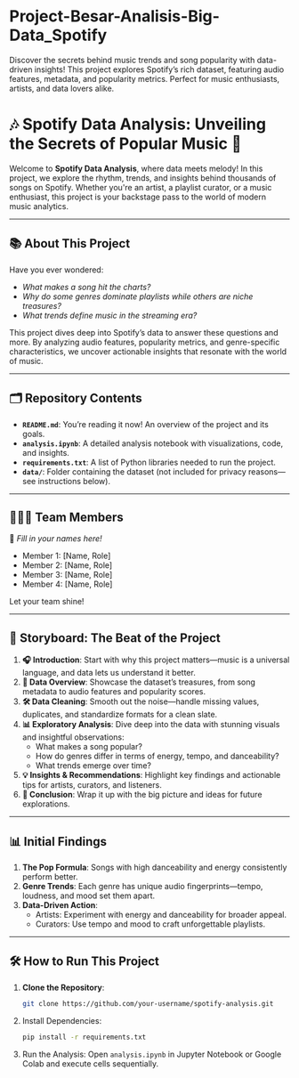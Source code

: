 # Project-Besar-Analisis-Big-Data_Spotify
Discover the secrets behind music trends and song popularity with data-driven insights! This project explores Spotify’s rich dataset, featuring audio features, metadata, and popularity metrics. Perfect for music enthusiasts, artists, and data lovers alike.

# 🎶 Spotify Data Analysis: Unveiling the Secrets of Popular Music 🎵

Welcome to **Spotify Data Analysis**, where data meets melody! In this project, we explore the rhythm, trends, and insights behind thousands of songs on Spotify. Whether you're an artist, a playlist curator, or a music enthusiast, this project is your backstage pass to the world of modern music analytics.

---

## 📚 **About This Project**

Have you ever wondered:
- *What makes a song hit the charts?*
- *Why do some genres dominate playlists while others are niche treasures?*
- *What trends define music in the streaming era?*

This project dives deep into Spotify’s data to answer these questions and more. By analyzing audio features, popularity metrics, and genre-specific characteristics, we uncover actionable insights that resonate with the world of music.

---

## 🗂️ **Repository Contents**

- **`README.md`**: You’re reading it now! An overview of the project and its goals.
- **`analysis.ipynb`**: A detailed analysis notebook with visualizations, code, and insights.
- **`requirements.txt`**: A list of Python libraries needed to run the project.
- **`data/`**: Folder containing the dataset (not included for privacy reasons—see instructions below).

---

## 🧑‍🤝‍🧑 **Team Members**
🎤 *Fill in your names here!*  
- Member 1: [Name, Role]  
- Member 2: [Name, Role]  
- Member 3: [Name, Role]  
- Member 4: [Name, Role]  

Let your team shine!

---

## 🎨 **Storyboard: The Beat of the Project**

1. **🎧 Introduction**: Start with why this project matters—music is a universal language, and data lets us understand it better.  
2. **🎵 Data Overview**: Showcase the dataset’s treasures, from song metadata to audio features and popularity scores.  
3. **🛠️ Data Cleaning**: Smooth out the noise—handle missing values, duplicates, and standardize formats for a clean slate.  
4. **📊 Exploratory Analysis**: Dive deep into the data with stunning visuals and insightful observations:
   - What makes a song popular?
   - How do genres differ in terms of energy, tempo, and danceability?
   - What trends emerge over time?  
5. **💡 Insights & Recommendations**: Highlight key findings and actionable tips for artists, curators, and listeners.  
6. **🎯 Conclusion**: Wrap it up with the big picture and ideas for future explorations.

---

## 📊 **Initial Findings**

1. **The Pop Formula**: Songs with high danceability and energy consistently perform better.  
2. **Genre Trends**: Each genre has unique audio fingerprints—tempo, loudness, and mood set them apart.  
3. **Data-Driven Action**:
   - Artists: Experiment with energy and danceability for broader appeal.
   - Curators: Use tempo and mood to craft unforgettable playlists.

---

## 🛠️ **How to Run This Project**

1. **Clone the Repository**:
   ```bash
   git clone https://github.com/your-username/spotify-analysis.git
2. Install Dependencies:
   ```bash
   pip install -r requirements.txt
3. Run the Analysis: Open `analysis.ipynb` in Jupyter Notebook or Google Colab and execute cells sequentially.
